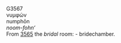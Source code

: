 G3567  
νυμφών  
numphōn  
*noom-fohn‘*  
From [3565](g3565) the *bridal* room: - bridechamber.  
